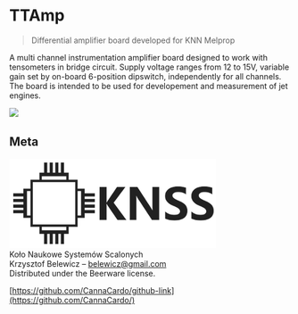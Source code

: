 # TTAmp
> Differential amplifier board developed for KNN Melprop


A multi channel instrumentation amplifier board designed to work with tensometers in bridge circuit. Supply voltage ranges from 12 to 15V, variable gain set by on-board 6-position dipswitch, independently for all channels.
The board is intended to be used for developement and measurement of jet engines.

![](TTAmp_3T0K_photo.png)

## Meta

![](logo.png)  
Koło Naukowe Systemów Scalonych  
Krzysztof Belewicz – belewicz@gmail.com  
Distributed under the Beerware license.  
  
[https://github.com/CannaCardo/github-link](https://github.com/CannaCardo/)

